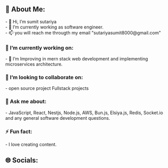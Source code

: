 <h2>💫 About Me:</h2>
- 👋 Hi, I’m sumit sutariya<br/>
- 🌱 I’m currently working as software engineer.<br/>
- 📫 you will reach me througth my email "sutariyasumit8000@gmail.com"<br/>

<h3>🔭 I’m currently working on:</h3>
- 👀 I’m Improving in mern stack web development and implementing microservices architecture.

<h3>💞️ I’m looking to collaborate on:</h3>
- open source project Fullstack projects

<h3>💬 Ask me about:</h3>
- JavaScript, React, Nestjs, Node.js, AWS, Bun.js, Elsiya.js, Redis, Socket.io and any general software development questions.

<h3>⚡ Fun fact:</h3>
- I love creating content.

<h2>🌐 Socials:</h2>
